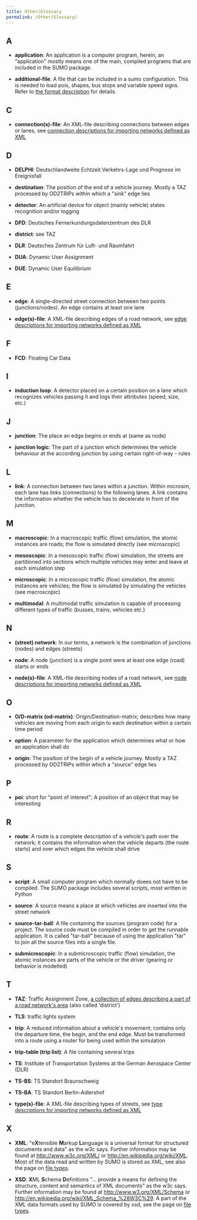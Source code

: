 ```yaml
---
title: Other/Glossary
permalink: /Other/Glossary/
---
```


## A

- **application**: 
An application is a computer program, herein, an
"application" mostly means one of the main, compiled programs that
are included in the SUMO package.
  
- **additional-file**:
A file that can be included in a sumo
configuration. This is needed to load pois, shapes, bus stops and
variable speed signs. Refer to [the format
description](../sumo.md#format_of_additional_files) for
details.

## C

- **connection(s)-file**:
An XML-file describing connections between edges
or lanes, see [connection descriptions for importing networks
defined as
XML](../Networks/PlainXML.md#connection_descriptions)

## D

- **DELPHI**:
Deutschlandweite Echtzeit Verkehrs-Lage und Prognose im
Ereignisfall
  
- **destination**:
The position of the end of a vehicle journey. Mostly a
TAZ processed by OD2TRIPs within which a "sink" edge lies
  
- **detector**:
An artificial device for object (mainly vehicle) states
recognition and/or logging
  
- **DFD**:
Deutsches Fernerkundungsdatenzentrum des DLR
  
- **district**:
see TAZ
  
- **DLR**:
Deutsches Zentrum für Luft- und Raumfahrt
  
- **DUA**:
Dynamic User Assignment
  
- **DUE**:
Dynamic User Equilibrium

## E

- **edge**:
A single-directed street connection between two points
(junctions/nodes). An edge contains at least one lane
  
- **edge(s)-file**:
A XML-file describing edges of a road network, see
[edge descriptions for importing networks defined as
XML](../Networks/PlainXML.md#edge_descriptions)

## F

- **FCD**:
Floating Car Data

## I

- **induction loop**:
A detector placed on a certain position on a lane
which recognizes vehicles passing it and logs their attributes
(speed, size, etc.)

## J

- **junction**:
The place an edge begins or ends at (same as node)
  
- **junction logic**:
The part of a junction which determines the vehicle
behaviour at the according junction by using certain right-of-way -
rules

## L

- **link**:
A connection between two lanes within a junction. Within
microsim, each lane has links (connections) to the following lanes.
A link contains the information whether the vehicle has to
decelerate in front of the junction.

## M

- **macroscopic**:
In a macroscopic traffic (flow) simulation, the atomic
instances are roads; the flow is simulated directly (see
microscopic)
  
- **mesoscopic**:
In a mesoscopic traffic (flow) simulation, the streets
are partitioned into sections which multiple vehicles may enter and
leave at each simulation step
  
- **microscopic**:
In a microscopic traffic (flow) simulation, the atomic
instances are vehicles; the flow is simulated by simulating the
vehicles (see macroscopic)
  
- **multimodal**:
A multimodal traffic simulation is capable of processing
different types of traffic (busses, trains, vehicles etc.)

## N

- **(street) network**:
In our terms, a network is the combination of
junctions (nodes) and edges (streets)
  
- **node**:
A node (junction) is a single point were at least one edge
(road) starts or ends
  
- **node(s)-file**:
A XML-file describing nodes of a road network, see
[node descriptions for importing networks defined as
XML](../Networks/PlainXML.md#node_descriptions)

## O

- **O/D-matrix (od-matrix)**:
Origin/Destination-matrix; describes how
many vehicles are moving from each origin to each destination within
a certain time period
  
- **option**:
A parameter for the application which determines what or how
an application shall do
  
- **origin**:
The position of the begin of a vehicle journey. Mostly a TAZ
processed by OD2TRIPs within which a "source" edge lies

## P

- **poi**:
short for "point of interest"; A position of an object that may
be interesting

## R

- **route**:
A route is a complete description of a vehicle's path over
the network; it contains the information when the vehicle departs
(the route starts) and over which edges the vehicle shall drive

## S

- **script**:
A small computer program which normally doees not have to be
compiled. The SUMO package includes several scripts, most written in
Python
  
- **source**:
A source means a place at which vehicles are inserted into
the street network
  
- **source-tar-ball**:
A file containing the sources (program code) for a
project. The source code must be compiled in order to get the
runnable application. It is called "tar-ball" because of using the
application "tar" to join all the source files into a single file.
  
- **submicroscopic**:
In a submicroscopic traffic (flow) simulation, the
atomic instances are parts of the vehicle or the driver (gearing or
behavior is modelled)

## T

- **TAZ**:
Traffic Assignment Zone, [a collection of edges describing a
part of a road network's
area](../Demand/Importing_O/D_Matrices.md#describing_the_taz)
(also called 'district')
  
- **TLS**:
traffic lights system
  
- **trip**:
A reduced information about a vehicle's movement; contains
only the departure time, the begin, and the end edge. Must be
transformed into a route using a router for being used within the
simulation
  
- **trip-table (trip list)**:
A file containing several trips
  
- **TS**:
Institute of Transportation Systems at the German Aerospace
Center (DLR)

- **TS-BS**:
TS Standort Braunschweig
  
- **TS-BA**:
TS Standort Berlin-Adlershof
  
- **type(s)-file**:
A XML-file describing types of streets, see [type
descriptions for importing networks defined as
XML](../Networks/PlainXML.md#type_descriptions)

## X

- **XML**:
"e**X**tensible **M**arkup **L**anguage is a universal format
for structured documents and data" as the w3c says. Further
information may be found at <http://www.w3c.org/XML/> or
<http://en.wikipedia.org/wiki/XML>. Most of the data read and
written by SUMO is stored as XML, see also the page on [file
types](../Other/File_Extensions.md).
  
- **XSD**:
**X**ML **S**chema **D**efinitions "... provide a means for
defining the structure, content and semantics of XML documents" as
the w3c says. Further information may be found at
<http://www.w3.org/XML/Schema> or
<http://en.wikipedia.org/wiki/XML_Schema_%28W3C%29>. A part of the
XML data formats used by SUMO is covered by xsd, see the page on
[file types](../Other/File_Extensions.md).